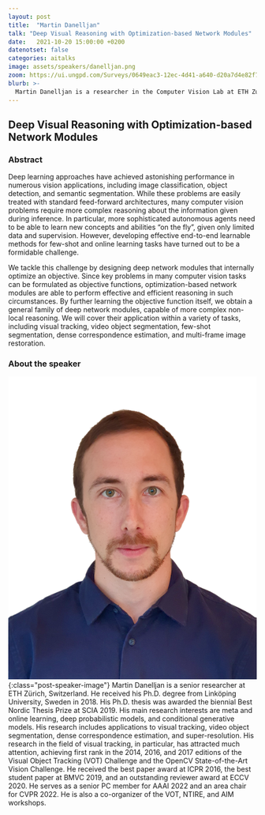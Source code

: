 ```yaml
---
layout: post
title:  "Martin Danelljan"
talk: "Deep Visual Reasoning with Optimization-based Network Modules"
date:   2021-10-20 15:00:00 +0200
datenotset: false
categories: aitalks
image: assets/speakers/danelljan.png
zoom: https://ui.ungpd.com/Surveys/0649eac3-12ec-4d41-a640-d20a7d4e82f7
blurb: >-
  Martin Danelljan is a researcher in the Computer Vision Lab at ETH Zurich, Switzerland. His main research interests are meta and online learning, deep probabilistic models, and generative methods. My research includes applications to visual tracking, video object segmentation, dense correspondence estimation, and super-resolution.
---
```


## Deep Visual Reasoning with Optimization-based Network Modules

### Abstract
Deep learning approaches have achieved astonishing performance in
numerous vision applications, including image classification, object
detection, and semantic segmentation. While these problems are easily
treated with standard feed-forward architectures, many computer vision
problems require more complex reasoning about the information given
during inference. In particular, more sophisticated autonomous agents
need to be able to learn new concepts and abilities “on the fly”, given
only limited data and supervision. However, developing effective
end-to-end learnable methods for few-shot and online learning tasks have
turned out to be a formidable challenge.

We tackle this challenge by designing deep network modules that
internally optimize an objective. Since key problems in many computer
vision tasks can be formulated as objective functions,
optimization-based network modules are able to perform effective and
efficient reasoning in such circumstances. By further learning the
objective function itself, we obtain a general family of deep network
modules, capable of more complex non-local reasoning. We will cover
their application within a variety of tasks, including visual tracking,
video object segmentation, few-shot segmentation, dense correspondence
estimation, and multi-frame image restoration.

### About the speaker
![Martin Danelljan](/assets/speakers/danelljan.png){:class="post-speaker-image"} Martin Danelljan is a senior researcher at ETH Zürich, Switzerland. He received his Ph.D. degree from Linköping University, Sweden in 2018. His Ph.D. thesis was awarded the biennial Best Nordic Thesis Prize at SCIA 2019. His main research interests are meta and online learning, deep probabilistic models, and conditional generative models. His research includes applications to visual tracking, video object segmentation, dense correspondence estimation, and super-resolution. His research in the field of visual tracking, in particular, has attracted much attention, achieving first rank in the 2014, 2016, and 2017 editions of the Visual Object Tracking (VOT) Challenge and the OpenCV State-of-the-Art Vision Challenge. He received the best paper award at ICPR 2016, the best student paper at BMVC 2019, and an outstanding reviewer award at ECCV 2020. He serves as a senior PC member for AAAI 2022 and an area chair for CVPR 2022. He is also a co-organizer of the VOT, NTIRE, and AIM workshops.
